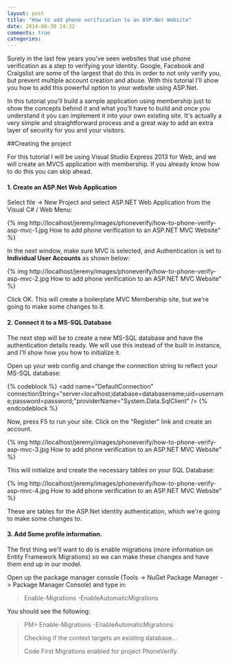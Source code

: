 ```yaml
---
layout: post
title: "How to add phone verification to an ASP.Net Website"
date: 2014-06-30 14:32
comments: true
categories: 
---
```

Surely in the last few years you've seen websites that use phone verification as a step to verifying your identity. Google, Facebook and Craigslist are some of the largest that do this in order to not only verify you, but prevent multiple account creation and abuse. With this tutorial I'll show you how to add this powerful option to your website using ASP.Net. 

In this tutorial you'll build a sample application using membership just to show the concepts behind it and what you'll have to build and once you understand it you can implement it into your own existing site. It's actually a very simple and straightforward process and a great way to add an extra layer of security for you and your visitors. 

##Creating the project

For this tutorial I will be using Visual Studio Express 2013 for Web, and we will create an MVC5 application with membership. If you already know how to do this you can skip ahead. 

#### 1. Create an ASP.Net Web Application

Select file -> New Project and select ASP.NET Web Application from the Visual C# / Web Menu:

{% img http://localhost/jeremy/images/phoneverify/how-to-phone-verify-asp-mvc-1.jpg How to add phone verification to an ASP.NET MVC Website" %}

In the next window, make sure MVC is selected, and Authentication is set to **Individual User Accounts** as shown below:


{% img http://localhost/jeremy/images/phoneverify/how-to-phone-verify-asp-mvc-2.jpg How to add phone verification to an ASP.NET MVC Website" %}

Click OK. This will create a boilerplate MVC Membership site, but we're going to make some changes to it. 

#### 2. Connect it to a MS-SQL Database

The next step will be to create a new MS-SQL database and have the authentication details ready. We will use this instead of the built in instance, and I'll show how you how to initialize it. 

Open up your web config and change the connection string to reflect your MS-SQL database:

{% codeblock %}
&lt;add name="DefaultConnection" connectionString="server=localhost;database=databasename;uid=username;password=password;"providerName="System.Data.SqlClient" /&gt;
{% endcodeblock %}

Now, press F5 to run your site. Click on the "Register" link and create an account.

{% img http://localhost/jeremy/images/phoneverify/how-to-phone-verify-asp-mvc-3.jpg How to add phone verification to an ASP.NET MVC Website" %}

This will initialize and create the necessary tables on your SQL Database:

{% img http://localhost/jeremy/images/phoneverify/how-to-phone-verify-asp-mvc-4.jpg How to add phone verification to an ASP.NET MVC Website" %}

These are tables for the ASP.Net identity authentication, which we're going to make some changes to. 

#### 3. Add Some profile information. 

The first thing we'll want to do is enable migrations (more information on Entity Framework Migrations) so we can make these changes and have them end up in our model. 

Open up the package manager console (Tools -> NuGet Package Manager -> Package Manager Console) and type in:

>Enable-Migrations -EnableAutomaticMigrations

You should see the following:

>PM> Enable-Migrations -EnableAutomaticMigrations
>
>Checking if the context targets an existing database...
>
>Code First Migrations enabled for project PhoneVerify.


